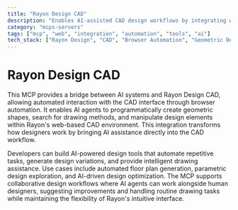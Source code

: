 ```yaml
---
title: "Rayon Design CAD"
description: "Enables AI-assisted CAD design workflows by integrating with Rayon Design's interface through browser automation for shape creation and drawing searches."
category: "mcps-servers"
tags: ["mcp", "web", "integration", "automation", "tools", "ai"]
tech_stack: ["Rayon Design", "CAD", "Browser Automation", "Geometric Design", "Web Applications"]
---
```


# Rayon Design CAD

This MCP provides a bridge between AI systems and Rayon Design CAD, allowing automated interaction with the CAD interface through browser automation. It enables AI agents to programmatically create geometric shapes, search for drawing methods, and manipulate design elements within Rayon's web-based CAD environment. This integration transforms how designers work by bringing AI assistance directly into the CAD workflow.

Developers can build AI-powered design tools that automate repetitive tasks, generate design variations, and provide intelligent drawing assistance. Use cases include automated floor plan generation, parametric design exploration, and AI-driven design optimization. The MCP supports collaborative design workflows where AI agents can work alongside human designers, suggesting improvements and handling routine drawing tasks while maintaining the flexibility of Rayon's intuitive interface.
